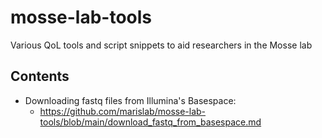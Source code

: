 # mosse-lab-tools
Various QoL tools and script snippets to aid researchers in the Mosse lab

## Contents

* Downloading fastq files from Illumina's Basespace:
  * https://github.com/marislab/mosse-lab-tools/blob/main/download_fastq_from_basespace.md
